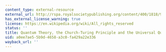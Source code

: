 ```yaml
---
content_type: external-resource
external_url: http://rspa.royalsocietypublishing.org/content/400/1818/97
has_external_license_warning: true
license: https://en.wikipedia.org/wiki/All_rights_reserved
status: ''
title: Quantum Theory, the Church-Turing Principle and the Universal Quantum Computer
uid: a0ee7ae5-5b9d-4658-a3c0-fa429a22e336
wayback_url: ''
---
```

